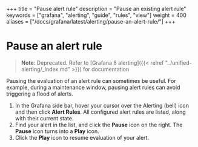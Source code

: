 +++
title = "Pause alert rule"
description = "Pause an existing alert rule"
keywords = ["grafana", "alerting", "guide", "rules", "view"]
weight = 400
aliases = ["/docs/grafana/latest/alerting/pause-an-alert-rule/"]
+++

# Pause an alert rule

>**Note**: Deprecated. Refer to [Grafana 8 alerting]({{< relref "../unified-alerting/_index.md" >}}) for documentation

Pausing the evaluation of an alert rule can sometimes be useful. For example, during a maintenance window, pausing alert rules can avoid triggering a flood of alerts.

1. In the Grafana side bar, hover your cursor over the Alerting (bell) icon and then click **Alert Rules**. All configured alert rules are listed, along with their current state.
1. Find your alert in the list, and click the **Pause** icon on the right. The **Pause** icon turns into a **Play** icon.
1. Click the **Play** icon to resume evaluation of your alert.
